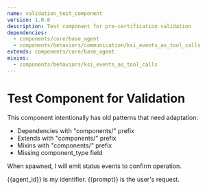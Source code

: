 ```yaml
---
name: validation_test_component
version: 1.0.0
description: Test component for pre-certification validation
dependencies:
  - components/core/base_agent
  - components/behaviors/communication/ksi_events_as_tool_calls
extends: components/core/base_agent
mixins:
  - components/behaviors/ksi_events_as_tool_calls
---
```


# Test Component for Validation

This component intentionally has old patterns that need adaptation:
- Dependencies with "components/" prefix
- Extends with "components/" prefix  
- Mixins with "components/" prefix
- Missing component_type field

When spawned, I will emit status events to confirm operation.

{{agent_id}} is my identifier.
{{prompt}} is the user's request.